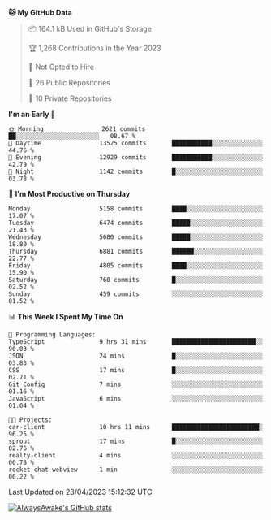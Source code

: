 <!--START_SECTION:waka-->
**🐱 My GitHub Data** 

> 📦 164.1 kB Used in GitHub's Storage 
 > 
> 🏆 1,268 Contributions in the Year 2023
 > 
> 🚫 Not Opted to Hire
 > 
> 📜 26 Public Repositories 
 > 
> 🔑 10 Private Repositories 
 > 
**I'm an Early 🐤** 

```text
🌞 Morning                2621 commits        ██░░░░░░░░░░░░░░░░░░░░░░░   08.67 % 
🌆 Daytime                13525 commits       ███████████░░░░░░░░░░░░░░   44.76 % 
🌃 Evening                12929 commits       ███████████░░░░░░░░░░░░░░   42.79 % 
🌙 Night                  1142 commits        █░░░░░░░░░░░░░░░░░░░░░░░░   03.78 % 
```
📅 **I'm Most Productive on Thursday** 

```text
Monday                   5158 commits        ████░░░░░░░░░░░░░░░░░░░░░   17.07 % 
Tuesday                  6474 commits        █████░░░░░░░░░░░░░░░░░░░░   21.43 % 
Wednesday                5680 commits        █████░░░░░░░░░░░░░░░░░░░░   18.80 % 
Thursday                 6881 commits        ██████░░░░░░░░░░░░░░░░░░░   22.77 % 
Friday                   4805 commits        ████░░░░░░░░░░░░░░░░░░░░░   15.90 % 
Saturday                 760 commits         █░░░░░░░░░░░░░░░░░░░░░░░░   02.52 % 
Sunday                   459 commits         ░░░░░░░░░░░░░░░░░░░░░░░░░   01.52 % 
```


📊 **This Week I Spent My Time On** 

```text
💬 Programming Languages: 
TypeScript               9 hrs 31 mins       ███████████████████████░░   90.03 % 
JSON                     24 mins             █░░░░░░░░░░░░░░░░░░░░░░░░   03.83 % 
CSS                      17 mins             █░░░░░░░░░░░░░░░░░░░░░░░░   02.71 % 
Git Config               7 mins              ░░░░░░░░░░░░░░░░░░░░░░░░░   01.16 % 
JavaScript               6 mins              ░░░░░░░░░░░░░░░░░░░░░░░░░   01.04 % 

🐱‍💻 Projects: 
car-client               10 hrs 11 mins      ████████████████████████░   96.25 % 
sprout                   17 mins             █░░░░░░░░░░░░░░░░░░░░░░░░   02.76 % 
realty-client            4 mins              ░░░░░░░░░░░░░░░░░░░░░░░░░   00.78 % 
rocket-chat-webview      1 min               ░░░░░░░░░░░░░░░░░░░░░░░░░   00.22 % 
```


 Last Updated on 28/04/2023 15:12:32 UTC
<!--END_SECTION:waka-->

[![AlwaysAwake's GitHub stats](https://github-readme-stats.vercel.app/api?username=AlwaysAwake&show_icons=true&theme=github_dark&count_private=true)](https://github.com/AlwaysAwake/AlwaysAwake)
